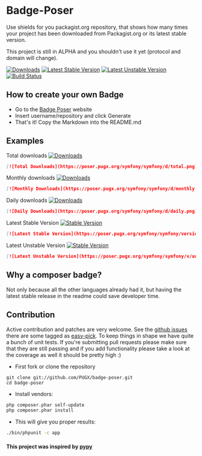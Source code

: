 Badge-Poser
===========

Use shields for you packagist.org repository, that shows how many times your project has been downloaded from Packagist.org
or its latest stable version.

This project is still in ALPHA and you shouldn't use it yet (protocol and domain will change).

[![Downloads](https://poser.pugx.org/symfony/symfony/d/total.png)](https://packagist.org/packages/pugx/badge-poser)
[![Latest Stable Version](https://poser.pugx.org/symfony/symfony/version.png)](https://packagist.org/packages/pugx/badge-poser)
[![Latest Unstable Version](https://poser.pugx.org/symfony/symfony/v/unstable.png)](https://packagist.org/packages/pugx/badge-poser)
[![Build Status](https://secure.travis-ci.org/PUGX/badge-poser.png)](http://travis-ci.org/PUGX/badge-poser)

## How to create your own Badge
-  Go to the [Badge Poser](https://poser.pugx.org) website
-  Insert username/repository and click Generate
-  That's it!  Copy the Markdown into the README.md

## Examples

Total downloads [![Downloads](https://poser.pugx.org/symfony/symfony/d/total.png)](https://packagist.org/packages/symfony/symfony)
```md
[![Total Downloads](https://poser.pugx.org/symfony/symfony/d/total.png)](https://packagist.org/packages/symfony/symfony)
```

Monthly downloads [![Downloads](https://poser.pugx.org/symfony/symfony/d/monthly.png)](https://packagist.org/packages/symfony/symfony)
```md
[![Monthly Downloads](https://poser.pugx.org/symfony/symfony/d/monthly.png)](https://packagist.org/packages/symfony/symfony)
```

Daily downloads  [![Downloads](https://poser.pugx.org/symfony/symfony/d/daily.png)](https://packagist.org/packages/symfony/symfony)
```md
[![Daily Downloads](https://poser.pugx.org/symfony/symfony/d/daily.png)](https://packagist.org/packages/symfony/symfony)
```

Latest Stable Version [![Stable Version](https://poser.pugx.org/symfony/symfony/version.png)](https://packagist.org/packages/symfony/symfony)
```md
[![Latest Stable Version](https://poser.pugx.org/symfony/symfony/version.png)](https://packagist.org/packages/symfony/symfony)
```

Latest Unstable Version [![Stable Version](https://poser.pugx.org/symfony/symfony/v/unstable.png)](https://packagist.org/packages/symfony/symfony)
```md
[![Latest Unstable Version](https://poser.pugx.org/symfony/symfony/v/unstable.png)](https://packagist.org/packages/symfony/symfony)
```

## Why a composer badge?

Not only because all the other languages already had it, but having the latest stable release in the readme could save developer time.


## Contribution

Active contribution and patches are very welcome.
See the [github issues](https://github.com/PUGX/badge-poser/issues?state=open) there are some tagged as [easy-pick](https://github.com/PUGX/badge-poser/issues?labels=easy-pick&page=1&state=open).
To keep things in shape we have quite a bunch of unit tests. If you're submitting pull requests please
make sure that they are still passing and if you add functionality please
take a look at the coverage as well it should be pretty high :)

- First fork or clone the repository

```
git clone git://github.com/PUGX/badge-poser.git
cd badge-poser
```

- Install vendors:

``` bash
php composer.phar self-update
php composer.phar install
```

- This will give you proper results:

``` bash
./bin/phpunit -c app
```

#### This project was inspired by [pypy](https://pypip.in/)


